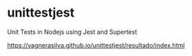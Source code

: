 # unittestjest
Unit Tests in Nodejs using Jest and Supertest

https://vagnerasilva.github.io/unittestjest/resultado/index.html



